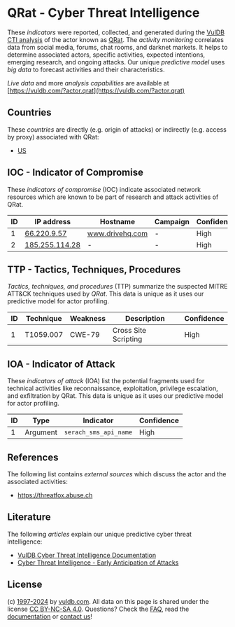 # QRat - Cyber Threat Intelligence

These _indicators_ were reported, collected, and generated during the [VulDB CTI analysis](https://vuldb.com/?kb.cti) of the actor known as [QRat](https://vuldb.com/?actor.qrat). The _activity monitoring_ correlates data from social media, forums, chat rooms, and darknet markets. It helps to determine associated actors, specific activities, expected intentions, emerging research, and ongoing attacks. Our unique _predictive model_ uses _big data_ to forecast activities and their characteristics.

_Live data_ and more _analysis capabilities_ are available at [https://vuldb.com/?actor.qrat](https://vuldb.com/?actor.qrat)

## Countries

These _countries_ are directly (e.g. origin of attacks) or indirectly (e.g. access by proxy) associated with QRat:

* [US](https://vuldb.com/?country.us)

## IOC - Indicator of Compromise

These _indicators of compromise_ (IOC) indicate associated network resources which are known to be part of research and attack activities of QRat.

ID | IP address | Hostname | Campaign | Confidence
-- | ---------- | -------- | -------- | ----------
1 | [66.220.9.57](https://vuldb.com/?ip.66.220.9.57) | www.drivehq.com | - | High
2 | [185.255.114.28](https://vuldb.com/?ip.185.255.114.28) | - | - | High

## TTP - Tactics, Techniques, Procedures

_Tactics, techniques, and procedures_ (TTP) summarize the suspected MITRE ATT&CK techniques used by _QRat_. This data is unique as it uses our predictive model for actor profiling.

ID | Technique | Weakness | Description | Confidence
-- | --------- | -------- | ----------- | ----------
1 | T1059.007 | CWE-79 | Cross Site Scripting | High

## IOA - Indicator of Attack

These _indicators of attack_ (IOA) list the potential fragments used for technical activities like reconnaissance, exploitation, privilege escalation, and exfiltration by QRat. This data is unique as it uses our predictive model for actor profiling.

ID | Type | Indicator | Confidence
-- | ---- | --------- | ----------
1 | Argument | `serach_sms_api_name` | High

## References

The following list contains _external sources_ which discuss the actor and the associated activities:

* https://threatfox.abuse.ch

## Literature

The following _articles_ explain our unique predictive cyber threat intelligence:

* [VulDB Cyber Threat Intelligence Documentation](https://vuldb.com/?kb.cti)
* [Cyber Threat Intelligence - Early Anticipation of Attacks](https://www.scip.ch/en/?labs.20201022)

## License

(c) [1997-2024](https://vuldb.com/?kb.changelog) by [vuldb.com](https://vuldb.com/?kb.about). All data on this page is shared under the license [CC BY-NC-SA 4.0](https://creativecommons.org/licenses/by-nc-sa/4.0/). Questions? Check the [FAQ](https://vuldb.com/?kb.faq), read the [documentation](https://vuldb.com/?kb) or [contact us](https://vuldb.com/?contact)!
